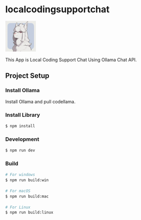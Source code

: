 # localcodingsupportchat
![icon](./build/icon.png)

This App is Local Coding Support Chat Using Ollama Chat API.

## Project Setup

### Install Ollama

Install Ollama and pull codellama.

### Install Library

```bash
$ npm install
```

### Development

```bash
$ npm run dev
```

### Build

```bash
# For windows
$ npm run build:win

# For macOS
$ npm run build:mac

# For Linux
$ npm run build:linux
```
